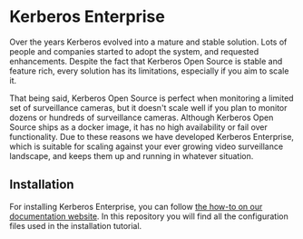 # Kerberos Enterprise

Over the years Kerberos evolved into a mature and stable solution. Lots of people and companies started to adopt the system, and requested enhancements. Despite the fact that Kerberos Open Source is stable and feature rich, every solution has its limitations, especially if you aim to scale it.

That being said, Kerberos Open Source is perfect when monitoring a limited set of surveillance cameras, but it doesn't scale well if you plan to monitor dozens or hundreds of surveillance cameras. Although Kerberos Open Source ships as a docker image, it has no high availability or fail over functionality. Due to these reasons we have developed Kerberos Enterprise, which is suitable for scaling against your ever growing video surveillance landscape, and keeps them up and running in whatever situation.

## Installation

For installing Kerberos Enterprise, you can follow [the how-to on our documentation website](http://doc.kerberos.io/enterprise/installation). In this repository you will find all the configuration files used in the installation tutorial.
